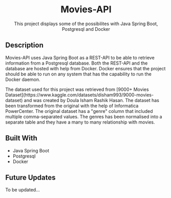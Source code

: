 <h1 align="center">Movies-API</h1>
<p align="center"> This project displays some of the possibilites with Java Spring Boot, Postgresql and Docker</p>

<h2 align="left">Description</h2>
<p align="left">
Movies-API uses Java Spring Boot as a REST-API to be able to retrieve information from a Postgresql database. Both the REST-API and the database are hosted with help from Docker. Docker ensures that the project should be able to run on any system that has the capability to run the Docker daemon.</p>

<p align="left">
The dataset used for this project was retrieved from [9000+ Movies Dataset](https://www.kaggle.com/datasets/disham993/9000-movies-dataset) and was created by Doula Isham Rashik Hasan. The dataset has been transformed from the original with the help of Informatica PowerCenter. The original dataset has a "genre" column that included multiple comma-separated values. The genres has been normalised into a separate table and they have a many to many relationship with movies.
</p>



## Built With

- Java Spring Boot
- Postgresql
- Docker

## Future Updates

To be updated...
